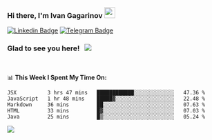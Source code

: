 ### Hi there, I'm Ivan Gagarinov <img src="https://media.giphy.com/media/hvRJCLFzcasrR4ia7z/giphy.gif" width="25px">

[![Linkedin Badge](https://img.shields.io/badge/-LinkedIn-0e76a8?style=flat-square&logo=Linkedin&logoColor=white)](https://linkedin.com/in/ivan-gagarinov-142ba3141/)
[![Telegram Badge](https://img.shields.io/badge/-Telegram-0088cc?style=flat-square&logo=Telegram&logoColor=white)](https://t.me/igagarinov)

### Glad to see you here! &nbsp; ![](https://visitor-badge.glitch.me/badge?page_id=dzencot.dzencot)

</br>

📊 **This Week I Spent My Time On:**
<!--START_SECTION:waka-->
```text
JSX          3 hrs 47 mins   ████████████░░░░░░░░░░░░░   47.36 % 
JavaScript   1 hr 48 mins    █████▓░░░░░░░░░░░░░░░░░░░   22.48 % 
Markdown     36 mins         ██░░░░░░░░░░░░░░░░░░░░░░░   07.63 % 
HTML         33 mins         █▓░░░░░░░░░░░░░░░░░░░░░░░   07.03 % 
Java         25 mins         █▒░░░░░░░░░░░░░░░░░░░░░░░   05.24 % 
```
<!--END_SECTION:waka-->

[![](https://github-readme-stats.vercel.app/api?username=dzencot&theme=gruvbox)](https://github.com/dzencot)
